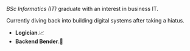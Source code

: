 _BSc Informatics (IT)_ graduate with an interest in business IT. 

Currently diving back into building digital systems after taking a hiatus.

- **Logician**.📈
- **Backend Bender**.👾
